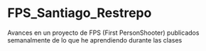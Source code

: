 # FPS_Santiago_Restrepo
Avances en un proyecto de FPS (First PersonShooter) publicados semanalmente de lo que he aprendiendo durante las clases
